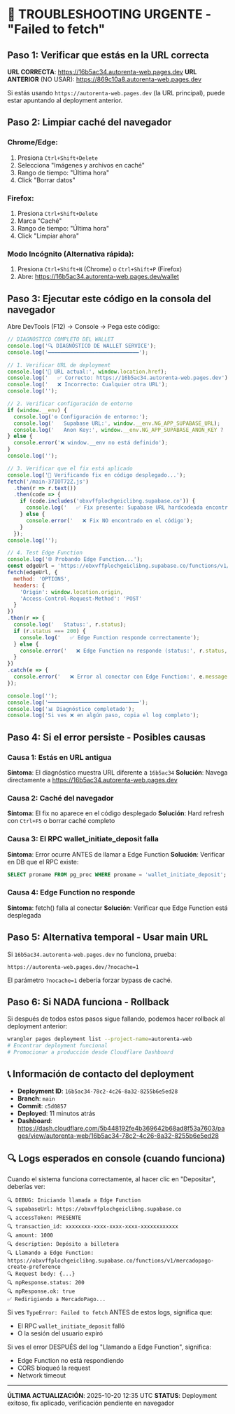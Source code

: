 # 🚨 TROUBLESHOOTING URGENTE - "Failed to fetch"

## Paso 1: Verificar que estás en la URL correcta

**URL CORRECTA**: https://16b5ac34.autorenta-web.pages.dev
**URL ANTERIOR** (NO USAR): https://869c10a8.autorenta-web.pages.dev

Si estás usando `https://autorenta-web.pages.dev` (la URL principal), puede estar apuntando al deployment anterior.

## Paso 2: Limpiar caché del navegador

### Chrome/Edge:
1. Presiona `Ctrl+Shift+Delete`
2. Selecciona "Imágenes y archivos en caché"
3. Rango de tiempo: "Última hora"
4. Click "Borrar datos"

### Firefox:
1. Presiona `Ctrl+Shift+Delete`
2. Marca "Caché"
3. Rango de tiempo: "Última hora"
4. Click "Limpiar ahora"

### Modo Incógnito (Alternativa rápida):
1. Presiona `Ctrl+Shift+N` (Chrome) o `Ctrl+Shift+P` (Firefox)
2. Abre: https://16b5ac34.autorenta-web.pages.dev/wallet

## Paso 3: Ejecutar este código en la consola del navegador

Abre DevTools (F12) → Console → Pega este código:

```javascript
// DIAGNÓSTICO COMPLETO DEL WALLET
console.log('🔍 DIAGNÓSTICO DE WALLET SERVICE');
console.log('━━━━━━━━━━━━━━━━━━━━━━━━━━━━━');

// 1. Verificar URL de deployment
console.log('📍 URL actual:', window.location.href);
console.log('   ✅ Correcto: https://16b5ac34.autorenta-web.pages.dev');
console.log('   ❌ Incorrecto: Cualquier otra URL');
console.log('');

// 2. Verificar configuración de entorno
if (window.__env) {
  console.log('⚙️ Configuración de entorno:');
  console.log('   Supabase URL:', window.__env.NG_APP_SUPABASE_URL);
  console.log('   Anon Key:', window.__env.NG_APP_SUPABASE_ANON_KEY ? '✅ Presente' : '❌ Ausente');
} else {
  console.error('❌ window.__env no está definido');
}
console.log('');

// 3. Verificar que el fix está aplicado
console.log('🔧 Verificando fix en código desplegado...');
fetch('/main-37IOT72Z.js')
  .then(r => r.text())
  .then(code => {
    if (code.includes('obxvffplochgeiclibng.supabase.co')) {
      console.log('   ✅ Fix presente: Supabase URL hardcodeada encontrada');
    } else {
      console.error('   ❌ Fix NO encontrado en el código');
    }
  });
console.log('');

// 4. Test Edge Function
console.log('🌐 Probando Edge Function...');
const edgeUrl = 'https://obxvffplochgeiclibng.supabase.co/functions/v1/mercadopago-create-preference';
fetch(edgeUrl, {
  method: 'OPTIONS',
  headers: {
    'Origin': window.location.origin,
    'Access-Control-Request-Method': 'POST'
  }
})
.then(r => {
  console.log('   Status:', r.status);
  if (r.status === 200) {
    console.log('   ✅ Edge Function responde correctamente');
  } else {
    console.error('   ❌ Edge Function no responde (status:', r.status, ')');
  }
})
.catch(e => {
  console.error('   ❌ Error al conectar con Edge Function:', e.message);
});

console.log('');
console.log('━━━━━━━━━━━━━━━━━━━━━━━━━━━━━');
console.log('📊 Diagnóstico completado');
console.log('Si ves ❌ en algún paso, copia el log completo');
```

## Paso 4: Si el error persiste - Posibles causas

### Causa 1: Estás en URL antigua
**Síntoma**: El diagnóstico muestra URL diferente a `16b5ac34`
**Solución**: Navega directamente a https://16b5ac34.autorenta-web.pages.dev

### Causa 2: Caché del navegador
**Síntoma**: El fix no aparece en el código desplegado
**Solución**: Hard refresh con `Ctrl+F5` o borrar caché completo

### Causa 3: El RPC wallet_initiate_deposit falla
**Síntoma**: Error ocurre ANTES de llamar a Edge Function
**Solución**: Verificar en DB que el RPC existe:
```sql
SELECT proname FROM pg_proc WHERE proname = 'wallet_initiate_deposit';
```

### Causa 4: Edge Function no responde
**Síntoma**: fetch() falla al conectar
**Solución**: Verificar que Edge Function está desplegada

## Paso 5: Alternativa temporal - Usar main URL

Si `16b5ac34.autorenta-web.pages.dev` no funciona, prueba:

```
https://autorenta-web.pages.dev/?nocache=1
```

El parámetro `?nocache=1` debería forzar bypass de caché.

## Paso 6: Si NADA funciona - Rollback

Si después de todos estos pasos sigue fallando, podemos hacer rollback al deployment anterior:

```bash
wrangler pages deployment list --project-name=autorenta-web
# Encontrar deployment funcional
# Promocionar a producción desde Cloudflare Dashboard
```

## 📞 Información de contacto del deployment

- **Deployment ID**: `16b5ac34-78c2-4c26-8a32-8255b6e5ed28`
- **Branch**: `main`
- **Commit**: `c5d0857`
- **Deployed**: 11 minutos atrás
- **Dashboard**: https://dash.cloudflare.com/5b448192fe4b369642b68ad8f53a7603/pages/view/autorenta-web/16b5ac34-78c2-4c26-8a32-8255b6e5ed28

## 🔍 Logs esperados en console (cuando funciona)

Cuando el sistema funciona correctamente, al hacer clic en "Depositar", deberías ver:

```
🔍 DEBUG: Iniciando llamada a Edge Function
🔍 supabaseUrl: https://obxvffplochgeiclibng.supabase.co
🔍 accessToken: PRESENTE
🔍 transaction_id: xxxxxxxx-xxxx-xxxx-xxxx-xxxxxxxxxxxx
🔍 amount: 1000
🔍 description: Depósito a billetera
🔍 Llamando a Edge Function: https://obxvffplochgeiclibng.supabase.co/functions/v1/mercadopago-create-preference
🔍 Request body: {...}
🔍 mpResponse.status: 200
🔍 mpResponse.ok: true
✅ Redirigiendo a MercadoPago...
```

Si ves `TypeError: Failed to fetch` ANTES de estos logs, significa que:
- El RPC `wallet_initiate_deposit` falló
- O la sesión del usuario expiró

Si ves el error DESPUÉS del log "Llamando a Edge Function", significa:
- Edge Function no está respondiendo
- CORS bloqueó la request
- Network timeout

---

**ÚLTIMA ACTUALIZACIÓN**: 2025-10-20 12:35 UTC
**STATUS**: Deployment exitoso, fix aplicado, verificación pendiente en navegador

